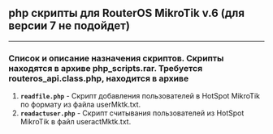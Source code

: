 ## php скрипты для RouterOS MikroTik v.6 (для версии 7 не подойдет)
---
### Список и описание назначения скриптов. Скрипты находятся в архиве php_scripts.rar. Требуется routeros_api.class.php, находится в архиве
1. **`readfile.php`** - Скрипт добавления пользователей в HotSpot MikroTik по формату из файла userMktk.txt.
2. **`readactuser.php`** - Скрипт  считывания пользователей из HotSpot MikroTik в файл useractMktk.txt.
